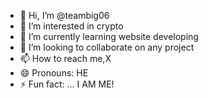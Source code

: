 - 👋 Hi, I’m @teambig06
- 👀 I’m interested in crypto 
- 🌱 I’m currently learning website developing
- 💞️ I’m looking to collaborate on any project
- 📫 How to reach me,X
- 😄 Pronouns: HE
- ⚡ Fun fact: ... I AM ME!

<!---
teambig06/teambig06 is a ✨ special ✨ repository because its `README.md` (this file) appears on your GitHub profile.
You can click the Preview link to take a look at your changes.
--->
